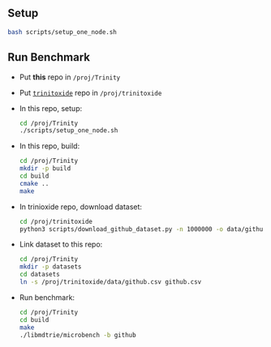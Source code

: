 

## Setup

```bash
bash scripts/setup_one_node.sh
```


## Run Benchmark
- Put **this** repo in `/proj/Trinity`
- Put [`trinitoxide`](https://github.com/tsunrise/trinitoxide) repo in `/proj/trinitoxide`
- In this repo, setup:
  ```bash
  cd /proj/Trinity
  ./scripts/setup_one_node.sh
  ```
- In this repo, build:

  ```bash
  cd /proj/Trinity
  mkdir -p build
  cd build
  cmake ..
  make
  ```

- In trinioxide repo, download dataset:
  ```bash
  cd /proj/trinitoxide
  python3 scripts/download_github_dataset.py -n 1000000 -o data/github.csv
  ```

- Link dataset to this repo:
  ```bash
  cd /proj/Trinity
  mkdir -p datasets
  cd datasets
  ln -s /proj/trinitoxide/data/github.csv github.csv
  ```

- Run benchmark:
  ```bash
  cd /proj/Trinity
  cd build
  make
  ./libmdtrie/microbench -b github
  ```
